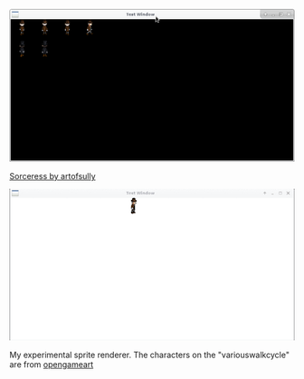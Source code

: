 ![](https://github.com/izz-j/mariko/raw/master/sprites-preview.png)

[Sorceress by artofsully](https://github.com/izz-j/mariko/raw/master/sample_sorceress.gif)

![](https://github.com/izz-j/mariko/raw/master/sample-anim.gif)

My experimental sprite renderer.
The characters on the "variouswalkcycle" are from [opengameart](https://opengameart.org/)
